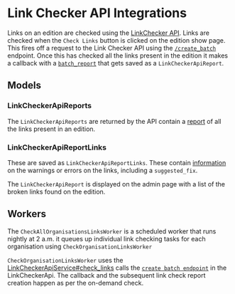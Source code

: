 # Link Checker API Integrations

Links on an edition are checked using the [LinkChecker API](https://github.com/alphagov/link-checker-api/blob/master/docs/api.md). Links are checked when the `Check Links` button is clicked on the edition show page. This fires off a request to the Link Checker API using the [`/create_batch`](https://github.com/alphagov/link-checker-api/blob/master/docs/api.md#post-batch) endpoint. Once this has checked all the links present in the edition it makes a callback with a [`batch_report`](https://github.com/alphagov/link-checker-api/blob/master/docs/api.md#batchreport-entity) that gets saved as a `LinkCheckerApiReport`.

## Models

### LinkCheckerApiReports

The `LinkCheckerApiReports` are returned by the API contain a [report](https://github.com/alphagov/link-checker-api/blob/master/docs/api.md#linkreport-entity) of all the links present in an edition.

### LinkCheckerApiReportLinks

These are saved as `LinkCheckerApiReportLinks`. These contain [information](https://github.com/alphagov/link-checker-api/blob/master/docs/api.md#linkreport-entity) on the warnings or errors on the links, including a `suggested_fix`.

The `LinkCheckerApiReport` is displayed on the admin page with a list of the broken links found on the edition.

## Workers

The `CheckAllOrganisationsLinksWorker` is a scheduled worker that runs nightly at 2 a.m. it queues up individual link checking tasks for each organisation using `CheckOrganisationLinksWorker`

`CheckOrganisationLinksWorker` uses the [LinkCheckerApiService#check_links](https://github.com/alphagov/whitehall/blob/master/app/services/link_checker_api_service.rb#L10) calls the [`create batch endpoint`](https://github.com/alphagov/link-checker-api/blob/master/docs/api.md#post-batch) in the LinkCheckerApi. The callback and the subsequent link check report creation happen as per the on-demand check.
